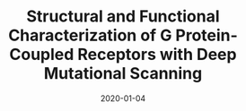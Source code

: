 ---
title: "Structural and Functional Characterization of G Protein-Coupled Receptors with Deep Mutational Scanning"
date: '2020-01-04'
authors: "Jones EM, Lubock NB, Venkatakrishnan AJ, Wang J, Tseng AM, Paggi JM, Latorraca NR, Cancilla D, Satyadi M, Davis JE, Babu MM, Dror RO, Kosuri S"
reviewers: "Estevam G, Fraser JS"

peer-review:
- disqus: 27iu4y6
  biorxiv: 623108v3

article:
- pdf: https://elifesciences.org/articles/54895
  pmid: 33084570
---